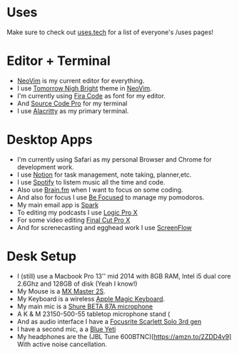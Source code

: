 # Uses

Make sure to check out [uses.tech](https://uses.tech) for a list of everyone's /uses pages!

# Editor + Terminal

- [NeoVim](https://neovim.io/) is my current editor for everything.
- I use [Tomorrow Nigh Bright](https://github.com/chriskempson/tomorrow-theme/blob/master/vim/colors/Tomorrow-Night-Bright.vim) theme in [NeoVim](https://neovim.io/).
- I'm currently using [Fira Code](https://github.com/tonsky/FiraCode) as font for my editor.
- And [Source Code Pro](https://fonts.google.com/specimen/Source+Code+Pro) for my terminal
- I use [Alacritty](https://github.com/alacritty/alacritty) as my primary terminal.

# Desktop Apps

- I'm currently using Safari as my personal Browser and Chrome for development work.
- I use [Notion](https://www.notion.so/) for task management, note taking, planner,etc.
- I use [Spotify](https://open.spotify.com) to listem music all the time and code.
- Also use [Brain.fm](https://brain.fm) when I want to focus on some coding.
- And also for focus I use [Be Focused](https://xwavesoft.com/be-focused-pro-for-iphone-ipad-mac-os-x.html) to manage my pomodoros.
- My main email app is [Spark](https://sparkmailapp.com/)
- To editing my podcasts I use [Logic Pro X](https://www.apple.com/la/logic-pro/)
- For some video editing [Final Cut Pro X](https://www.apple.com/la/final-cut-pro/)
- And for screnecasting and egghead work I use [ScreenFlow](https://www.telestream.net/screenflow/overview.htm?&gclid=CjwKCAjwrvv3BRAJEiwAhwOdMxl1coeNfnDzMkMsVUCpLQkJ4gcrDfQotzy3rCeBF8zNK2x8dHBwGxoCEpIQAvD_BwE)

# Desk Setup

- I (still) use a Macbook Pro 13'' mid 2014 with 8GB RAM, Intel i5 dual core 2.6Ghz and 128GB of disk (Yeah I know!)
- My Mouse is a [MX Master 2S](https://amzn.to/31I1Ahv).
- My Keyboard is a wireless [Apple Magic Keyboard](https://amzn.to/2C3qT2U).
- My main mic is a [Shure BETA 87A microphone](https://amzn.to/2AtEi3H)
- A K & M 23150-500-55 tabletop microphone stand (
- And as audio interface I have a [Focusrite Scarlett Solo 3rd gen](https://amzn.to/2VEWuyP)
- I have a second mic, a a [Blue Yeti](https://amzn.to/2Zy6LOk)
- My headphones are the (JBL Tune 600BTNC)[https://amzn.to/2ZDD4v9] With active noise cancellation.

